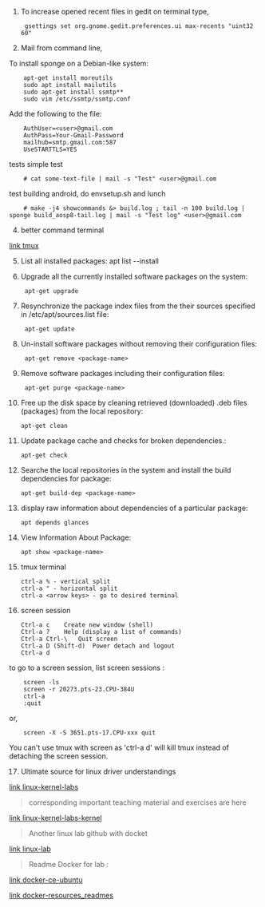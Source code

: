 1. To increase opened recent files in gedit on terminal type,

		gsettings set org.gnome.gedit.preferences.ui max-recents "uint32 60"


2. Mail from command line,

To install sponge on a Debian-like system:

		apt-get install moreutils
		sudo apt install mailutils
		sudo apt-get install ssmtp**
		sudo vim /etc/ssmtp/ssmtp.conf
Add the following to the file:
 
		AuthUser=<user>@gmail.com
		AuthPass=Your-Gmail-Password
		mailhub=smtp.gmail.com:587
		UseSTARTTLS=YES

tests
simple test 

		# cat some-text-file | mail -s "Test" <user>@gmail.com

test building android, do envsetup.sh and lunch

		# make -j4 showcommands &> build.log ; tail -n 100 build.log | sponge build_aosp8-tail.log | mail -s "Test log" <user>@gmail.com

4. better command terminal

[link tmux](https://github.com/gpakosz/.tmux)

5. List all installed packages: apt list --install
6. Upgrade all the currently installed software packages on the system:

		apt-get upgrade

7. Resynchronize the package index files from the their sources specified in /etc/apt/sources.list file:

		apt-get update

8. Un-install software packages without removing their configuration files:

		apt-get remove <package-name>

9. Remove software packages including their configuration files:

		apt-get purge <package-name>

10. Free up the disk space by cleaning retrieved (downloaded) .deb files (packages) from the local repository:

		apt-get clean

11. Update package cache and checks for broken dependencies.:

		apt-get check

12. Searche the local repositories in the system and install the build dependencies for package:

		apt-get build-dep <package-name>


13. display raw information about dependencies of a particular package:

		apt depends glances

14. View Information About Package:

		apt show <package-name>

15. tmux terminal

		ctrl-a % - vertical split
		ctrl-a " - horizontal split
		ctrl-a <arrow keys> - go to desired terminal

16. screen session

		Ctrl-a c	Create new window (shell)
		Ctrl-a ?	Help (display a list of commands)
		Ctrl-a Ctrl-\	Quit screen
		Ctrl-a D (Shift-d)	Power detach and logout
		Ctrl-a d

to go to a screen session, list screen sessions :

		screen -ls
		screen -r 20273.pts-23.CPU-384U
		ctrl-a 
		:quit

or,

		screen -X -S 3651.pts-17.CPU-xxx quit

You can't use tmux with screen as 'ctrl-a d' will kill tmux instead of detaching the screen session.

17.  Ultimate source for linux driver understandings

[link linux-kernel-labs](https://linux-kernel-labs.github.io/master/)

> corresponding important teaching material and exercises are here

[link linux-kernel-labs-kernel](https://github.com/linux-kernel-labs/linux)

> Another linux lab github with docket

[link linux-lab](https://github.com/mrigendrachaubey/linux-lab)

> Readme Docker for lab :

[link docker-ce-ubuntu](https://docs.docker.com/install/linux/docker-ce/ubuntu/)

[link docker-resources_readmes](https://hub.docker.com/editions/community/docker-ce-server-ubuntu?tab=resources)
